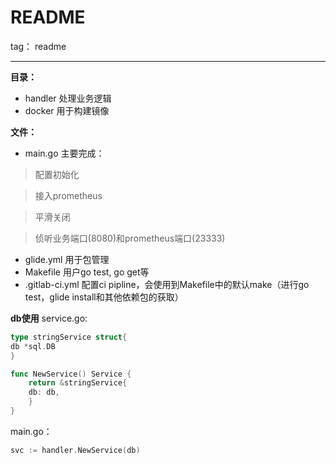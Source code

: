 # README

tag： readme

---
**目录：**

* handler
处理业务逻辑
* docker
用于构建镜像

**文件：**

* main.go
主要完成：

>配置初始化

>接入prometheus

>平滑关闭

>侦听业务端口(8080)和prometheus端口(23333)

* glide.yml
用于包管理
* Makefile
用户go test, go get等
* .gitlab-ci.yml
配置ci pipline，会使用到Makefile中的默认make（进行go test，glide install和其他依赖包的获取）

**db使用**
service.go:
```go
type stringService struct{
db *sql.DB
}

func NewService() Service {
	return &stringService{
	db: db,
	}
}
```
main.go：
```go
svc := handler.NewService(db)
```
